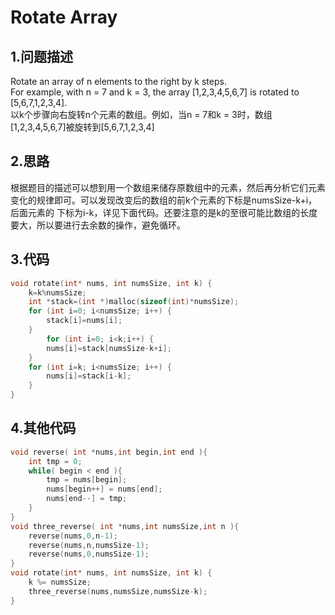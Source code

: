 Rotate Array
===

1.问题描述
---

Rotate an array of n elements to the right by k steps.<br>
For example, with n = 7 and k = 3, the array [1,2,3,4,5,6,7] is rotated to [5,6,7,1,2,3,4].<br>
以k个步骤向右旋转n个元素的数组。例如，当n = 7和k = 3时，数组[1,2,3,4,5,6,7]被旋转到[5,6,7,1,2,3,4]<br>

2.思路
---

根据题目的描述可以想到用一个数组来储存原数组中的元素，然后再分析它们元素变化的规律即可。可以发现改变后的数组的前k个元素的下标是numsSize-k+i，后面元素的
下标为i-k，详见下面代码。还要注意的是k的至很可能比数组的长度要大，所以要进行去余数的操作，避免循环。

3.代码
---

```c
void rotate(int* nums, int numsSize, int k) {
    k=k%numsSize;
    int *stack=(int *)malloc(sizeof(int)*numsSize);
    for (int i=0; i<numsSize; i++) {
        stack[i]=nums[i];
    }
        for (int i=0; i<k;i++) {
        nums[i]=stack[numsSize-k+i];
    }
    for (int i=k; i<numsSize; i++) {
        nums[i]=stack[i-k];
    }
}
```

4.其他代码
---

```c
void reverse( int *nums,int begin,int end ){
    int tmp = 0;
    while( begin < end ){
        tmp = nums[begin];
        nums[begin++] = nums[end];
        nums[end--] = tmp;
    }
}
void three_reverse( int *nums,int numsSize,int n ){
    reverse(nums,0,n-1);
    reverse(nums,n,numsSize-1);
    reverse(nums,0,numsSize-1);
}
void rotate(int* nums, int numsSize, int k) {
    k %= numsSize;
    three_reverse(nums,numsSize,numsSize-k);
}
```
